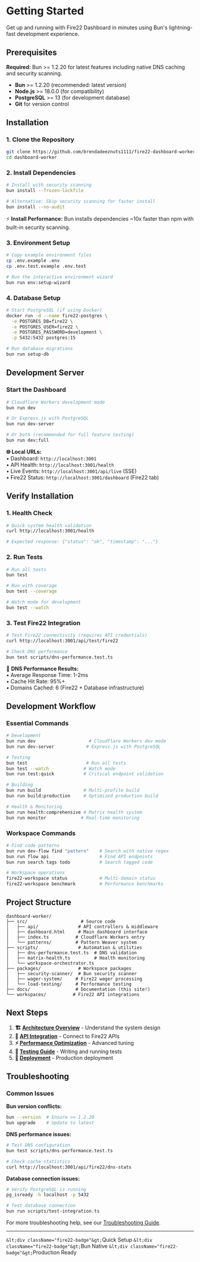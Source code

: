 # Getting Started

Get up and running with Fire22 Dashboard in minutes using Bun's lightning-fast
development experience.

## Prerequisites

<div className="bun-highlight">
<strong>Required:</strong> Bun >= 1.2.20 for latest features including native DNS caching and security scanning.
</div>

- **Bun** >= 1.2.20 (recommended: latest version)
- **Node.js** >= 18.0.0 (for compatibility)
- **PostgreSQL** >= 13 (for development database)
- **Git** for version control

## Installation

### 1. Clone the Repository

```bash
git clone https://github.com/brendadeeznuts1111/fire22-dashboard-worker
cd dashboard-worker
```

### 2. Install Dependencies

```bash
# Install with security scanning
bun install --frozen-lockfile

# Alternative: Skip security scanning for faster install
bun install --no-audit
```

<div className="performance-metric">
⚡ <strong>Install Performance:</strong> Bun installs dependencies ~10x faster than npm with built-in security scanning.
</div>

### 3. Environment Setup

```bash
# Copy example environment files
cp .env.example .env
cp .env.test.example .env.test

# Run the interactive environment wizard
bun run env:setup-wizard
```

### 4. Database Setup

```bash
# Start PostgreSQL (if using Docker)
docker run -d --name fire22-postgres \
  -e POSTGRES_DB=fire22 \
  -e POSTGRES_USER=fire22 \
  -e POSTGRES_PASSWORD=development \
  -p 5432:5432 postgres:15

# Run database migrations
bun run setup-db
```

## Development Server

### Start the Dashboard

```bash
# Cloudflare Workers development mode
bun run dev

# Or Express.js with PostgreSQL
bun run dev-server

# Or both (recommended for full feature testing)
bun run dev:full
```

<div className="api-endpoint">
<strong>🌐 Local URLs:</strong><br/>
• Dashboard: <code>http://localhost:3001</code><br/>
• API Health: <code>http://localhost:3001/health</code><br/>
• Live Events: <code>http://localhost:3001/api/live</code> (SSE)<br/>
• Fire22 Status: <code>http://localhost:3001/dashboard</code> (Fire22 tab)
</div>

## Verify Installation

### 1. Health Check

```bash
# Quick system health validation
curl http://localhost:3001/health

# Expected response: {"status": "ok", "timestamp": "..."}
```

### 2. Run Tests

```bash
# Run all tests
bun test

# Run with coverage
bun test --coverage

# Watch mode for development
bun test --watch
```

### 3. Test Fire22 Integration

```bash
# Test Fire22 connectivity (requires API credentials)
curl http://localhost:3001/api/test/fire22

# Check DNS performance
bun test scripts/dns-performance.test.ts
```

<div className="performance-metric">
🎯 <strong>DNS Performance Results:</strong><br/>
• Average Response Time: 1-2ms<br/>
• Cache Hit Rate: 95%+<br/>
• Domains Cached: 6 (Fire22 + Database infrastructure)
</div>

## Development Workflow

### Essential Commands

```bash
# Development
bun run dev                    # Cloudflare Workers dev mode
bun run dev-server            # Express.js with PostgreSQL

# Testing
bun test                      # Run all tests
bun test --watch             # Watch mode
bun run test:quick           # Critical endpoint validation

# Building
bun run build                # Multi-profile build
bun run build:production     # Optimized production build

# Health & Monitoring
bun run health:comprehensive # Matrix health system
bun run monitor             # Real-time monitoring
```

### Workspace Commands

```bash
# Find code patterns
bun run dev-flow find "pattern"    # Search with native regex
bun run flow api                   # Find API endpoints
bun run search tags todo           # Search tagged code

# Workspace operations
fire22-workspace status            # Multi-domain status
fire22-workspace benchmark         # Performance benchmarks
```

## Project Structure

```
dashboard-worker/
├── src/                    # Source code
│   ├── api/               # API controllers & middleware
│   ├── dashboard.html     # Main dashboard interface
│   ├── index.ts          # Cloudflare Workers entry
│   └── patterns/         # Pattern Weaver system
├── scripts/               # Automation & utilities
│   ├── dns-performance.test.ts  # DNS validation
│   ├── matrix-health.ts         # Health monitoring
│   └── workspace-orchestrator.ts
├── packages/              # Workspace packages
│   ├── security-scanner/  # Bun security scanner
│   ├── wager-system/     # Fire22 wager processing
│   └── load-testing/     # Performance testing
├── docs/                 # Documentation (this site!)
└── workspaces/          # Fire22 API integrations
```

## Next Steps

1. **🏗️ [Architecture Overview](/architecture/overview)** - Understand the
   system design
2. **🔌 [API Integration](/api/fire22/authentication)** - Connect to Fire22 APIs
3. **⚡ [Performance Optimization](/architecture/performance/optimization)** -
   Advanced tuning
4. **🧪 [Testing Guide](./development/testing)** - Writing and running tests
5. **🚀 [Deployment](./development/deployment)** - Production deployment

## Troubleshooting

### Common Issues

**Bun version conflicts:**

```bash
bun --version  # Ensure >= 1.2.20
bun upgrade    # Update to latest
```

**DNS performance issues:**

```bash
# Test DNS configuration
bun test scripts/dns-performance.test.ts

# Check cache statistics
curl http://localhost:3001/api/fire22/dns-stats
```

**Database connection issues:**

```bash
# Verify PostgreSQL is running
pg_isready -h localhost -p 5432

# Test database connection
bun run scripts/test-integration.ts
```

For more troubleshooting help, see our
[Troubleshooting Guide](./troubleshooting/common-issues).

---

`&lt;div className="fire22-badge"&gt;`Quick Setup</div>
`&lt;div className="fire22-badge"&gt;`Bun Native</div>
`&lt;div className="fire22-badge"&gt;`Production Ready</div>
